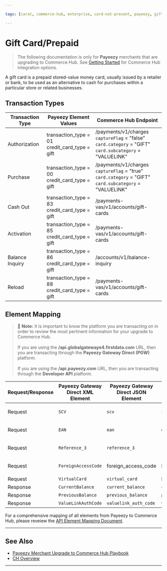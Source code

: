 ```yaml
---

tags: [carat, commerce-hub, enterprise, card-not-present, payeezy, gift-card, prepaid]

---
```


# Gift Card/Prepaid

<!-- theme: danger -->
>  The following documentation is only for **Payeezy** merchants that are upgrading to Commerce Hub. See [Getting Started](?path=docs/Getting-Started/Getting-Started-General.md) for Commerce Hub integration options.

A gift card is a prepaid stored-value money card, usually issued by a retailer or bank, to be used as an alternative to cash for purchases within a particular store or related businesses.

## Transaction Types

|Transaction Type| Payeezy Element Values | Commerce Hub Endpoint |
| -------- | ------------- | -------------------------------- | 
|Authorization|transaction_type = 01 <br> credit_card_type = gift|/payments/v1/charges <br> `captureFlag` = "false” <br> `card.category` = "GIFT" <br> `card.subcategory` = "VALUELINK"|
|Purchase|transaction_type = 00 <br> credit_card_type = gift|/payments/v1/charges <br> `captureFlag` = "true” <br> `card.category` = "GIFT" <br> `card.subcategory` = "VALUELINK"|
|Cash Out|transaction_type = 83 <br> credit_card_type = gift|/payments-vas/v1/accounts/gift-cards|
|Activation|transaction_type = 85 <br> credit_card_type = gift|/payments-vas/v1/accounts/gift-cards|
|Balance Inquiry|transaction_type = 86 <br> credit_card_type = gift|/accounts/v1/balance-inquiry|
|Reload|transaction_type = 88 <br> credit_card_type = gift|/payments-vas/v1/accounts/gift-cards|

## Element Mapping

> :memo: **Note:** It is important to know the platform you are transacting on in order to review the most pertinent information for your upgrade to Commerce Hub. <br> <br> If you are using the **/api.globalgatewaye4.firstdata.com** URL, then you are transacting through the **Payeezy Gateway Direct (PGW)** platform. <br> <br> If you are using the **/api.payeezy.com** URL, then you are transacting through the **Developer API** platform.

|Request/Response| Payeezy Gateway Direct XML Element | Payeezy Gateway Direct JSON Element | Payeezy Developer API Element |Commerce Hub Element |
| -------- | ------------- | -------------- | -------------- | -------------- |
|Request|`SCV`|`scv`|`scv`|`target.card.securityCode` <br> `additionalDataCommon.additionalData.securityCodeType` where `securityCodeType` = "SCV"|
|Request|`EAN`|`ean`|`ean`|`target.card.securityCode` <br> `additionalDataCommon.additionalData.securityCodeType` where `securityCodeType` = "EAN"|
|Request|`Reference_3`|`reference_3`|`reference_3`|`target.card.securityCode` <br> `additionalDataCommon.additionalData.securityCodeType` where `securityCodeType` = "FAC"|
|Request|`ForeignAccessCode`|foreign_access_code|N/A|`target.card.securityCode` <br> `additionalDataCommon.additionalData.securityCodeType` where `securityCodeType` = "FAC"|
|Request|`VirtualCard`|`virtual_card`|N/A|No Commerce Hub equivalent|
|Response|`CurrentBalance`|`current_balance`|`current_balance`|balances.endingBalance |
|Response|`PreviousBalance`|`previous_balance`|`previous_balance`|balances.beginningBalance|
|Response|`ValueLinkAuthCode`|`valuelink_auth_code`|`value_link_auth_code`|processorResponseDetails.approvalCode|

For a comprehensive mapping of all elements from Payeezy to Commerce Hub, please reveiew the [API Element Mapping Document](?path=docs/Resources/Guides/Payeezy/Payeezy-UpgradetoCH-TechnicalAPI.md).

---

## See Also

- [Payeezy Merchant Upgrade to Commerce Hub Playbook](?path=docs/Resources/Guides/Payeezy/PayeezyUpgradetoCHGuideLandingPage.md)
- [CH Overview](?path=docs/Getting-Started/Getting-Started-General.md)

---
